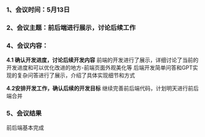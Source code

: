 ### 1、会议时间：5月13日
### 2、会议主题：前后端进行展示，讨论后续工作
### 4、会议内容：
**4.1 确认开发进度，讨论后续开发内容**
​ 前端的开发进行了展示，详细讨论了当前的开发进度和可以优化改进的地方-前端页面外观美化等
 后端开发简单问答和GPT实现的复杂问答进行了展示，介绍了具体实现细节和方式
 
**4.2安排开发工作，确认后续的开发目标**
继续完善前后端代码，计划明天进行前后端合并

### 5、会议结果
前后端基本完成
